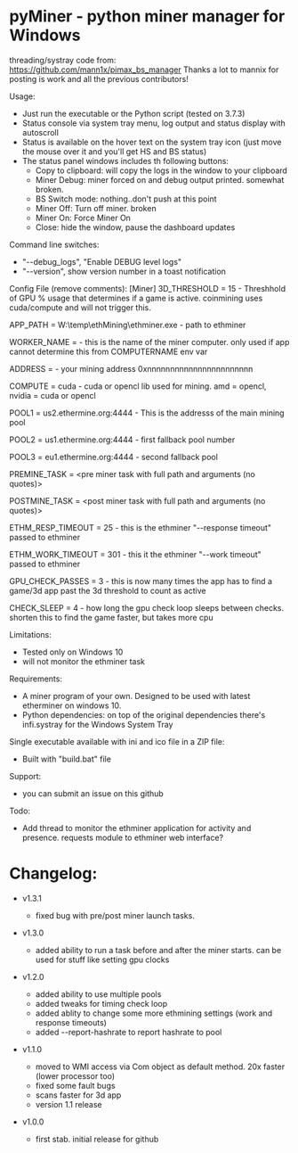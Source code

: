 # pyMiner - python miner manager for Windows

threading/systray code from:
https://github.com/mann1x/pimax_bs_manager
Thanks a lot to mannix for posting is work and all the previous contributors!

Usage:
- Just run the executable or the Python script (tested on 3.7.3) 
- Status console via system tray menu, log output and status display with autoscroll
- Status is available on the hover text on the system tray icon (just move the mouse over it and you'll get HS and BS status)
- The status panel windows includes th following buttons:
  - Copy to clipboard: will copy the logs in the window to your clipboard
  - Miner Debug: miner forced on and debug output printed.  somewhat broken.
  - BS Switch mode: nothing..don't push at this point
  - Miner Off: Turn off miner. broken
  - Miner On: Force Miner On
  - Close: hide the window, pause the dashboard updates


Command line switches:
- "--debug_logs", "Enable DEBUG level logs"
- "--version", show version  number in a toast notification

Config File (remove comments):
[Miner]
3D_THRESHOLD = 15  - Threshhold of GPU % usage that determines if a game is active.  coinmining uses cuda/compute and will not trigger this.

APP_PATH = W:\temp\ethMining\ethminer.exe - path to ethminer

WORKER_NAME = <Name> -  this is the name of the miner computer.  only used if app cannot determine this from COMPUTERNAME env var

ADDRESS = <user Ethereum address>  -  your mining address 0xnnnnnnnnnnnnnnnnnnnnnnn

COMPUTE = cuda - cuda or opencl lib used for mining.  amd = opencl, nvidia = cuda or opencl

POOL1 = us2.ethermine.org:4444 - This is the addresss of the main mining pool

POOL2 = us1.ethermine.org:4444  - first fallback pool number

POOL3 = eu1.ethermine.org:4444  - second fallback pool

PREMINE_TASK = <pre miner task with full path and arguments (no quotes)> 

POSTMINE_TASK = <post miner task with full path and arguments (no quotes)> 

ETHM_RESP_TIMEOUT = 25  - this is the ethminer "--response timeout" passed to ethminer

ETHM_WORK_TIMEOUT = 301  - this it the ethminer "--work timeout" passed to ethminer

GPU_CHECK_PASSES = 3  - this is now many times the app has to find a game/3d app past the 3d threshold to count as active

CHECK_SLEEP = 4  - how long the gpu check loop sleeps between checks.  shorten this to find the game faster, but takes more cpu

Limitations:
- Tested only on Windows 10
- will not monitor the ethminer task

Requirements:
- A miner program of your own.  Designed to be used with latest etherminer on windows 10.
- Python dependencies: on top of the original dependencies there's infi.systray for the Windows System Tray

Single executable available with ini and ico file in a ZIP file:
- Built with "build.bat" file

Support:
- you can submit an issue on this github

Todo:
- Add thread to monitor the ethminer application for activity and presence.  requests module to ethminer web interface?

# Changelog:
- v1.3.1 
    - fixed bug with pre/post miner launch tasks.
- v1.3.0
    - added ability to run a task before and after the miner starts.  can be used for stuff like setting gpu clocks
- v1.2.0
    - added ability to use multiple pools
    - added tweaks for timing check loop
    - added ablity to change some more ethmining settings (work and response timeouts)
    - added --report-hashrate to report hashrate to pool

- v1.1.0
    - moved to WMI access via Com object as default method.  20x faster (lower processor too)
    - fixed some fault bugs
    - scans faster for 3d app
    - version 1.1 release

- v1.0.0
    - first stab.  initial release for github
